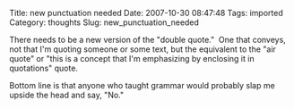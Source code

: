 Title: new punctuation needed
Date: 2007-10-30 08:47:48
Tags: imported
Category: thoughts
Slug: new_punctuation_needed

There needs to be a new version of the "double quote."  One that conveys, not that I'm quoting someone or some text, but the equivalent to the "air quote" or "this is a concept that I'm emphasizing by enclosing it in quotations" quote.

Bottom line is that anyone who taught grammar would probably slap me upside the head and say, "No."
